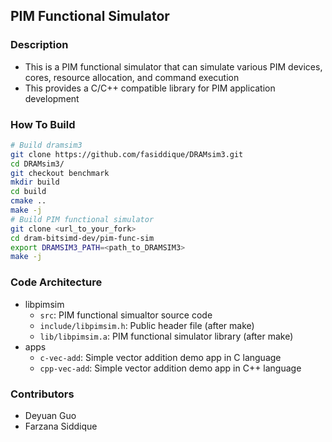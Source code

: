 ## PIM Functional Simulator

### Description

* This is a PIM functional simulator that can simulate various PIM devices, cores, resource allocation, and command execution
* This provides a C/C++ compatible library for PIM application development

### How To Build
```bash
# Build dramsim3
git clone https://github.com/fasiddique/DRAMsim3.git
cd DRAMsim3/
git checkout benchmark
mkdir build
cd build
cmake ..
make -j
# Build PIM functional simulator
git clone <url_to_your_fork>
cd dram-bitsimd-dev/pim-func-sim
export DRAMSIM3_PATH=<path_to_DRAMSIM3>
make -j
``` 

### Code Architecture
* libpimsim
  * `src`: PIM functional simualtor source code
  * `include/libpimsim.h`: Public header file (after make)
  * `lib/libpimsim.a`: PIM functional simulator library (after make)
* apps
  * `c-vec-add`: Simple vector addition demo app in C language
  * `cpp-vec-add`: Simple vector addition demo app in C++ language

### Contributors
* Deyuan Guo
* Farzana Siddique
